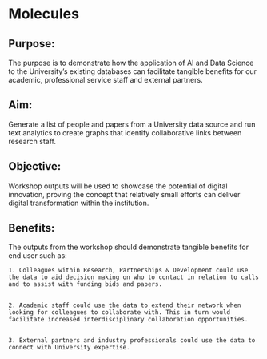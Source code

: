 # Molecules
## Purpose: 
The purpose is to demonstrate how the application of AI and Data Science to the University’s existing databases can facilitate tangible benefits for our academic, professional service staff and external partners. 

## Aim: 
Generate a list of people and papers from a University data source and run text analytics to create graphs that identify collaborative links between research staff. 

## Objective: 
Workshop outputs will be used to showcase the potential of digital innovation, proving the concept that relatively small efforts can deliver digital transformation within the institution. 

## Benefits: 
The outputs from the workshop should demonstrate tangible benefits for end user such as:


    1. Colleagues within Research, Partnerships & Development could use the data to aid decision making on who to contact in relation to calls and to assist with funding bids and papers. 
    
    
    2. Academic staff could use the data to extend their network when looking for colleagues to collaborate with. This in turn would facilitate increased interdisciplinary collaboration opportunities. 
    
    
    3. External partners and industry professionals could use the data to connect with University expertise. 
